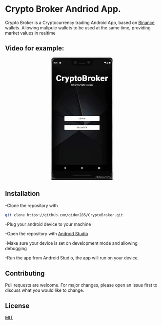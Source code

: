 # Crypto Broker Andriod App.


Crypto Broker is a Cryptocurrency trading Android App, based on [Binance](https://www.binance.com/en/my/dashboard) wallets.
Allowing mulipule wallets to be used at the same time, providing market values in realtime

## Video for example: 
<p align="center">
<img src="https://github.com/gidon285/CryptoBroker/blob/master/readme/appgif.gif" width="200" height="400"/>
</p>


## Installation

-Clone the repository with

```bash
git clone https://github.com/gidon285/CryptoBroker.git
```
-Plug your android device to your machine 

-Open the repository with [Android Studio](https://developer.android.com/studio?gclid=CjwKCAiAtouOBhA6EiwA2nLKH6dtV9VVcsdReKGfBTiPT-mwvRvn_VVgCPwWmgbkx7xBpapOnAlCAhoCRLgQAvD_BwE&gclsrc=aw.ds)

-Make sure your device is set on development mode and allowing debugging

-Run the app from Android Studio, the app will run on your device.


## Contributing
Pull requests are welcome. For major changes, please open an issue first to discuss what you would like to change.

## License
[MIT](https://choosealicense.com/licenses/mit/)
